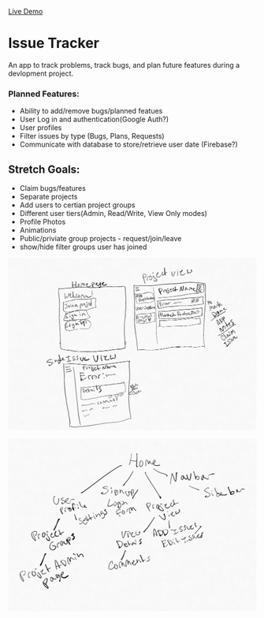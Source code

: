 [Live Demo](https://issue-tracker-3d4b0.web.app/home)


# Issue Tracker

An app to track problems, track bugs, and plan future features during a devlopment project. 

### Planned Features:

- Ability to add/remove bugs/planned featues
- User Log in and authentication(Google Auth?)
- User profiles
- Filter issues by type (Bugs, Plans, Requests)
- Communicate with database to store/retrieve user date (Firebase?)

## Stretch Goals:

- Claim bugs/features
- Separate projects
- Add users to certian project groups
- Different user tiers(Admin, Read/Write, View Only modes)
- Profile Photos
- Animations
- Public/priviate group projects - request/join/leave
- show/hide filter groups user has joined

![UI Sketch](/UI.jpg)

![Layout Sketch](/layout.jpg)

